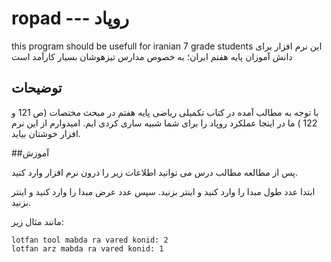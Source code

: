 # ropad --- روپاد
this program should be usefull for iranian 7 grade students
این نرم افزار برای دانش آموزان پایه هفتم ایران؛ به خصوص مدارس تیزهوشان بسیار کارآمد است

## توضیحات
با توجه به مطالب آمده در کتاب تکمیلی ریاضی پایه هفتم در مبحث مختصات (ص 121 و 122 ) ما در اینجا عملکرد روپاد را برای شما شبیه ساری کردی ایم. 
امیدوارم از این نرم افزار خوشتان بیاید.

##آموزش

پس از مطالعه مطالب درس می توانید اطلاعات زیر را درون نرم افزار وارد کنید.

ابتدا عدد طول مبدا را وارد کنید و اینتر بزنید.
سپس عدد عرض مبدا را وارد کنید و اینتر بزنید.

مانند مثال زیر:

```
lotfan tool mabda ra vared konid: 2
lotfan arz mabda ra vared konid: 1
```
